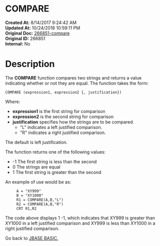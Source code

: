# COMPARE

**Created At:** 8/14/2017 9:24:42 AM  
**Updated At:** 10/24/2018 10:59:11 PM  
**Original Doc:** [266851-compare](https://docs.jbase.com/36868-jbase-basic/266851-compare)  
**Original ID:** 266851  
**Internal:** No  


# Description

The **COMPARE** function compares two strings and returns a value indicating whether or not they are equal. The function takes the form:

```
COMPARE (expression1, expression2 {, justification})
```

Where:

- **expression1** is the first string for comparison
- **expression2** is the second string for comparison
- **justification** specifies how the strings are to be compared. 
    - "L" indicates a left justified comparison.
    - "R" indicates a right justified comparison.


The default is left justification.

The function returns one of the following values:

- -1 The first string is less than the second
- 0 The strings are equal
- 1 The first string is greater than the second




An example of use would be as:

```
     A = "XY999"
     B = "XY1000"
     R1 = COMPARE(A,B,"L")
     R2 = COMPARE(A,B,"R")
     CRT R1,R2
```

The code above displays 1 -1, which indicates that XY999 is greater than XY1000 in a left justified comparison and XY999 is less than XY1000 in a right justified comparison.

Go back to [JBASE BASIC.](./../jbase-basic-programmers-reference-guide)



